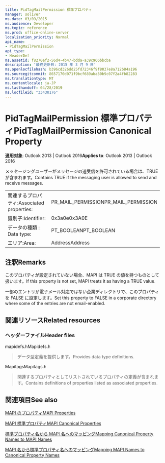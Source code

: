 ```yaml
---
title: PidTagMailPermission 標準プロパティ
manager: soliver
ms.date: 03/09/2015
ms.audience: Developer
ms.topic: reference
ms.prod: office-online-server
localization_priority: Normal
api_name:
- PidTagMailPermission
api_type:
- HeaderDef
ms.assetid: f8270ef2-56d4-4b47-bdda-a39c966bbcba
description: '最終更新日: 2015 年 3 月 9 日'
ms.openlocfilehash: b396cd326dd25fd72346f9f8037e8a712b84a196
ms.sourcegitcommit: 8657170d071f9bcf680aba50b9c07f2a4fb82283
ms.translationtype: MT
ms.contentlocale: ja-JP
ms.lasthandoff: 04/28/2019
ms.locfileid: "33430176"
---
```

# <a name="pidtagmailpermission-canonical-property"></a><span data-ttu-id="3f960-103">PidTagMailPermission 標準プロパティ</span><span class="sxs-lookup"><span data-stu-id="3f960-103">PidTagMailPermission Canonical Property</span></span>

  
  
<span data-ttu-id="3f960-104">**適用対象**: Outlook 2013 | Outlook 2016</span><span class="sxs-lookup"><span data-stu-id="3f960-104">**Applies to**: Outlook 2013 | Outlook 2016</span></span> 
  
<span data-ttu-id="3f960-105">メッセージングユーザーがメッセージの送受信を許可されている場合は、TRUE が含まれます。</span><span class="sxs-lookup"><span data-stu-id="3f960-105">Contains TRUE if the messaging user is allowed to send and receive messages.</span></span> 
  
|||
|:-----|:-----|
|<span data-ttu-id="3f960-106">関連するプロパティ:</span><span class="sxs-lookup"><span data-stu-id="3f960-106">Associated properties:</span></span>  <br/> |<span data-ttu-id="3f960-107">PR_MAIL_PERMISSION</span><span class="sxs-lookup"><span data-stu-id="3f960-107">PR_MAIL_PERMISSION</span></span>  <br/> |
|<span data-ttu-id="3f960-108">識別子:</span><span class="sxs-lookup"><span data-stu-id="3f960-108">Identifier:</span></span>  <br/> |<span data-ttu-id="3f960-109">0x3a0e</span><span class="sxs-lookup"><span data-stu-id="3f960-109">0x3A0E</span></span>  <br/> |
|<span data-ttu-id="3f960-110">データの種類 : </span><span class="sxs-lookup"><span data-stu-id="3f960-110">Data type:</span></span>  <br/> |<span data-ttu-id="3f960-111">PT_BOOLEAN</span><span class="sxs-lookup"><span data-stu-id="3f960-111">PT_BOOLEAN</span></span>  <br/> |
|<span data-ttu-id="3f960-112">エリア:</span><span class="sxs-lookup"><span data-stu-id="3f960-112">Area:</span></span>  <br/> |<span data-ttu-id="3f960-113">Address</span><span class="sxs-lookup"><span data-stu-id="3f960-113">Address</span></span>  <br/> |
   
## <a name="remarks"></a><span data-ttu-id="3f960-114">注釈</span><span class="sxs-lookup"><span data-stu-id="3f960-114">Remarks</span></span>

<span data-ttu-id="3f960-115">このプロパティが設定されていない場合、MAPI は TRUE の値を持つものとして扱います。</span><span class="sxs-lookup"><span data-stu-id="3f960-115">If this property is not set, MAPI treats it as having a TRUE value.</span></span> 
  
<span data-ttu-id="3f960-116">一部のエントリが電子メール対応ではない企業ディレクトリで、このプロパティを FALSE に設定します。</span><span class="sxs-lookup"><span data-stu-id="3f960-116">Set this property to FALSE in a corporate directory where some of the entries are not email-enabled.</span></span> 
  
## <a name="related-resources"></a><span data-ttu-id="3f960-117">関連リソース</span><span class="sxs-lookup"><span data-stu-id="3f960-117">Related resources</span></span>

### <a name="header-files"></a><span data-ttu-id="3f960-118">ヘッダーファイル</span><span class="sxs-lookup"><span data-stu-id="3f960-118">Header files</span></span>

<span data-ttu-id="3f960-119">mapidefs.h</span><span class="sxs-lookup"><span data-stu-id="3f960-119">Mapidefs.h</span></span>
  
> <span data-ttu-id="3f960-120">データ型定義を提供します。</span><span class="sxs-lookup"><span data-stu-id="3f960-120">Provides data type definitions.</span></span>
    
<span data-ttu-id="3f960-121">Mapitags</span><span class="sxs-lookup"><span data-stu-id="3f960-121">Mapitags.h</span></span>
  
> <span data-ttu-id="3f960-122">関連するプロパティとしてリストされているプロパティの定義が含まれます。</span><span class="sxs-lookup"><span data-stu-id="3f960-122">Contains definitions of properties listed as associated properties.</span></span>
    
## <a name="see-also"></a><span data-ttu-id="3f960-123">関連項目</span><span class="sxs-lookup"><span data-stu-id="3f960-123">See also</span></span>



[<span data-ttu-id="3f960-124">MAPI のプロパティ</span><span class="sxs-lookup"><span data-stu-id="3f960-124">MAPI Properties</span></span>](mapi-properties.md)
  
[<span data-ttu-id="3f960-125">MAPI 標準プロパティ</span><span class="sxs-lookup"><span data-stu-id="3f960-125">MAPI Canonical Properties</span></span>](mapi-canonical-properties.md)
  
[<span data-ttu-id="3f960-126">標準プロパティ名から MAPI 名へのマッピング</span><span class="sxs-lookup"><span data-stu-id="3f960-126">Mapping Canonical Property Names to MAPI Names</span></span>](mapping-canonical-property-names-to-mapi-names.md)
  
[<span data-ttu-id="3f960-127">MAPI 名から標準プロパティ名へのマッピング</span><span class="sxs-lookup"><span data-stu-id="3f960-127">Mapping MAPI Names to Canonical Property Names</span></span>](mapping-mapi-names-to-canonical-property-names.md)

